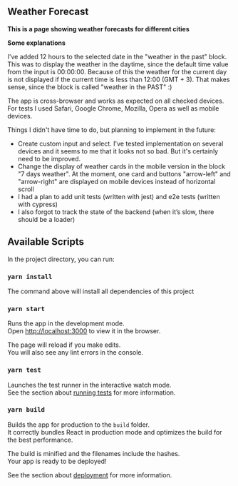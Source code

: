 ## Weather Forecast

**This is a page showing weather forecasts for different cities**

**Some explanations**

I've added 12 hours to the selected date in the "weather in the past" block. This was to display the weather in the daytime, since the default time value from the input is 00:00:00. Because of this the weather for the current day is not displayed if the current time is less than 12:00 (GMT + 3). That makes sense, since the block is called "weather in the PAST" :)

The app is cross-browser and works as expected on all checked devices. For tests I used Safari, Google Chrome, Mozilla, Opera as well as mobile devices.

Things I didn't have time to do, but planning to implement in the future:

- Create custom input and select. I've tested implementation on several devices and it seems to me that it looks not so bad. But it's certainly need to be improved.
- Change the display of weather cards in the mobile version in the block "7 days weather". At the moment, one card and buttons "arrow-left" and "arrow-right" are displayed on mobile devices instead of horizontal scroll
- I had a plan to add unit tests (written with jest) and e2e tests (written with cypress)
- I also forgot to track the state of the backend (when it’s slow, there should be a loader)


## Available Scripts

In the project directory, you can run:

### `yarn install`

The command above will install all dependencies of this project

### `yarn start`

Runs the app in the development mode.\
Open [http://localhost:3000](http://localhost:3000) to view it in the browser.

The page will reload if you make edits.\
You will also see any lint errors in the console.

### `yarn test`

Launches the test runner in the interactive watch mode.\
See the section about [running tests](https://facebook.github.io/create-react-app/docs/running-tests) for more information.

### `yarn build`

Builds the app for production to the `build` folder.\
It correctly bundles React in production mode and optimizes the build for the best performance.

The build is minified and the filenames include the hashes.\
Your app is ready to be deployed!

See the section about [deployment](https://facebook.github.io/create-react-app/docs/deployment) for more information.
